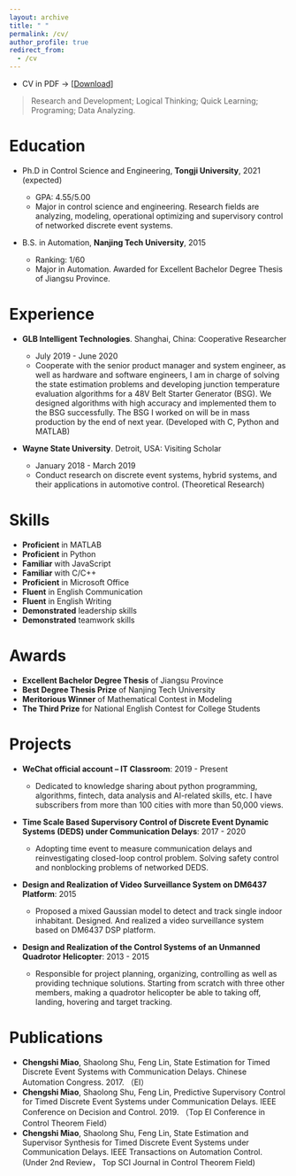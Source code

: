 ```yaml
---
layout: archive
title: " "
permalink: /cv/
author_profile: true
redirect_from:
  - /cv
---
```


* CV in PDF -> [[Download](http://miaochengshi.github.io/files/CV_en_cn.pdf)]

> Research and Development; Logical Thinking; Quick Learning; Programing; Data Analyzing.

Education
======
* Ph.D in Control Science and Engineering, **Tongji University**, 2021 (expected)
  * GPA: 4.55/5.00
  * Major in control science and engineering. Research fields are analyzing, modeling, operational
optimizing and supervisory control of networked discrete event systems.

* B.S. in Automation, **Nanjing Tech University**, 2015
  * Ranking: 1/60
  * Major in Automation. Awarded for Excellent Bachelor Degree Thesis of Jiangsu Province.


Experience
======
* **GLB Intelligent Technologies**. Shanghai, China: Cooperative Researcher
  * July 2019 - June 2020
  * Cooperate with the senior product manager and system engineer, as well as hardware and software engineers, I am in charge of solving the state estimation problems and developing junction temperature evaluation algorithms for a 48V Belt Starter Generator (BSG). We designed algorithms with high accuracy and implemented them to the BSG successfully. The BSG I worked on will be in mass production by the end of next year. (Developed with C, Python and MATLAB)

* **Wayne State University**. Detroit, USA: Visiting Scholar
  * January 2018 - March 2019
  * Conduct research on discrete event systems, hybrid systems, and their applications in automotive control. (Theoretical Research)
  
Skills
======
* **Proficient** in  MATLAB 
* **Proficient** in Python 
* **Familiar** with JavaScript
* **Familiar** with C/C++
* **Proficient** in Microsoft Office
* **Fluent** in English Communication
* **Fluent** in  English Writing
* **Demonstrated** leadership skills
* **Demonstrated** teamwork skills

Awards
======
* **Excellent Bachelor Degree Thesis** of Jiangsu Province
* **Best Degree Thesis Prize** of Nanjing Tech University
* **Meritorious Winner** of Mathematical Contest in Modeling
* **The Third Prize** for National English Contest for College Students

Projects
======
* **WeChat official account – IT Classroom**: 2019 - Present
  * Dedicated to knowledge sharing about python programming, algorithms, fintech, data analysis and AI-related skills, etc. I have subscribers from more than 100 cities with more than 50,000 views.

* **Time Scale Based Supervisory Control of Discrete Event Dynamic Systems (DEDS) under Communication Delays**: 2017 - 2020
  * Adopting time event to measure communication delays and reinvestigating closed-loop control problem. Solving safety control and nonblocking problems of networked DEDS.

* **Design and Realization of Video Surveillance System on DM6437 Platform**: 2015
  * Proposed a mixed Gaussian model to detect and track single indoor inhabitant. Designed. And realized a video surveillance system based on DM6437 DSP platform.

* **Design and Realization of the Control Systems of an Unmanned Quadrotor Helicopter**: 2013 - 2015
  * Responsible for project planning, organizing, controlling as well as providing technique solutions. Starting from scratch with three other members, making a quadrotor helicopter be able to taking off, landing, hovering and target tracking.
  
Publications
======
* **Chengshi Miao**, Shaolong Shu, Feng Lin, State Estimation for Timed Discrete Event Systems with Communication Delays. Chinese Automation Congress. 2017. （EI）
* **Chengshi Miao**, Shaolong Shu, Feng Lin, Predictive Supervisory Control for Timed Discrete Event Systems under Communication Delays. IEEE Conference on Decision and Control. 2019. （Top EI Conference in Control Theorem Field）
* **Chengshi Miao**, Shaolong Shu, Feng Lin, State Estimation and Supervisor Synthesis for Timed Discrete Event Systems under Communication Delays. IEEE Transactions on Automation Control. (Under 2nd Review， Top SCI Journal in Control Theorem Field)
